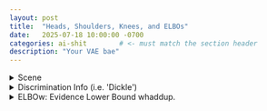 ```yaml
---
layout: post
title:  "Heads, Shoulders, Knees, and ELBOs"
date:   2025-07-18 10:00:00 -0700
categories: ai-shit        # <- must match the section header
description: "Your VAE bae"
---
```


<div class="flashcard">
  <details>
    <summary>Scene</summary>
    <div class="back">
      <p><b>Goal.</b> Maximize the likelihood of data $x$ under a parameterized family $p_\theta(x)=p(x\mid\theta)$. A simple and common choice for the noise model is Gaussian $\mathcal N(x\mid \mu,\sigma)$. When a prior over latents $z$ is used, the data likelihood is a marginal over $z$:</p>
      <p>\[
      p_\theta(x)=\int_{z} p_\theta(x,z)\,dz
      \]</p>

      <details class="dropdown-block">
        <summary>Ch-Chain-Chain</summary>
        <div class="content">
          <p>Rewrite the joint as likelihood $\times$ prior:</p>
          <p>\[
          p_\theta(x)=\int_{z} p_\theta(x\mid z)\,p_\theta(z)\,dz
          \]</p>
        </div>
      </details>

      <details class="dropdown-block">
        <summary>An unruly butt (i.e. intractable posterior)</summary>
        <div class="content">
          <p><b>The different parts of Bayes Rule that I always forget.</b></p>
          <ul>
            <li>Prior $p_\theta(z)$</li>
            <li>Evidence $p_\theta(x)$</li>
            <li>Likelihood $p_\theta(x\mid z)$</li>
            <li>Posterior $p_\theta(z\mid x)$</li>
          </ul>

          <p><b>Bayes' rule (general form)</b></p>
          <p>\[
          p_\theta(z \mid x)
          =
          \frac{p_\theta(x \mid z)\,p_\theta(z)}{p_\theta(x)}
          \]</p>
          <p>with the <b>evidence</b> (marginal likelihood)</p>
          <p>\[
          p_\theta(x)
          =
          \int p_\theta(x \mid z)\,p_\theta(z)\,dz
          \]</p>
        </div>
      </details>

      <details class="dropdown-block">
        <summary>The usual VAE choices</summary>
        <div class="content">
          <p>Vanilla VAE:</p>
          <p>\[
          p_\theta(z)=\mathcal{N}(z \mid 0,I),
          \qquad
          p_\theta(x \mid z)=\mathcal{N}\!\big(x \mid \mu_\theta(z),\,\Sigma_\theta(z)\big).
          \]</p>
          <p>Hence</p>
          <p>\[
          p_\theta(z \mid x)
          \;\propto\;
          \mathcal{N}\!\big(x \mid \mu_\theta(z),\,\Sigma_\theta(z)\big)\;
          \mathcal{N}(z \mid 0,I).
          \]</p>
          <ul>
            <li>If $\mu_\theta(\cdot)$ is <b>nonlinear</b>, this posterior is <b>not</b> Gaussian and the normalizer
              $\displaystyle p_\theta(x)=\int \mathcal{N}(x \mid \mu_\theta(z),\Sigma_\theta(z))\,\mathcal{N}(z \mid 0,I)\,dz$
              has no closed form ⇒ we approximate $p_\theta(z \mid x)$ by $q_\phi(z \mid x)$.</li>
          </ul>
        </div>
      </details>

      <details class="dropdown-block">
        <summary>Solution: "Amortized inference."</summary>
        <div class="content">
          <p>Computing $p_\theta(z\mid x)$ is expensive/intractable, so introduce an approximate posterior</p>
          <p>\[
          q_\phi(z\mid x)\approx p_\theta(z\mid x)
          \]</p>
          <p>with learnable real-valued parameters $\phi$. This "amortized inference" lets us infer $z$ from $x$ quickly once $q_\phi$ is trained.</p>
        </div>
      </details>

      <details class="dropdown-block">
        <summary>Probabilistic autoencoder view:</summary>
        <div class="content">
          <ul>
            <li><b>Probabilistic decoder $D_\theta$</b> computing $p_\theta(x\mid z)$</li>
            <li><b>Probabilistic encoder $E_\phi$</b> computing $q_\phi(z\mid x)$</li>
          </ul>
        </div>
      </details>
    </div>
  </details>
</div>

<div class="flashcard">
  <details>
    <summary>Discrimination Info (i.e. 'Dickle')</summary>
    <div class="back">
      <blockquote>'The damn thing ain't symmetric, so how the f*** can you call it a 'divergence'?!' -- Solomon Kullback</blockquote>

      <details class="dropdown-block">
        <summary>Scene</summary>
        <div class="content">
          <p>Let $p$ and $q$ be two probability laws on the same space $\mathcal X$.</p>
          <ul>
            <li><b>Absolute continuity requirement:</b> we need $q \ll p$, i.e., whenever $p(x)=0$ we must also have $q(x)=0$. If not, $D_{KL}(q\Vert p)=+\infty$.</li>
            <li>Expectations are written $\mathbb E_q[\cdot]$ when $X\sim q$.</li>
          </ul>
        </div>
      </details>

      <details class="dropdown-block">
        <summary>Defns</summary>
        <div class="content">
          <p><b>Discrete $\mathcal X$:</b></p>
          <p>\[
          D_{KL}(q\Vert p)
          =
          \sum_{x\in \mathcal X} q(x)\,\ln\!\frac{q(x)}{p(x)}
          \]</p>
          
          <p><b>Continuous $\mathcal X$ with densities $q(x),p(x)$:</b></p>
          <p>\[
          D_{KL}(q\Vert p)
          =
          \int_{\mathcal X} q(x)\,\ln\!\frac{q(x)}{p(x)}\,dx
          \]</p>
          
          <p>The base of the logarithm sets the <b>units</b>: natural log $\Rightarrow$ nats; base-2 log $\Rightarrow$ bits.</p>
          
          <p>Equivalently, with the <b>log-likelihood ratio</b></p>
          <p>\[
          \ell(x) \;:=\; \ln\!\frac{q(x)}{p(x)}
          \]</p>
          <p>we have</p>
          <p>\[
          D_{KL}(q\Vert p) \;=\; \mathbb E_q[\ell(X)] .
          \]</p>
        </div>
      </details>

      <details class="dropdown-block">
        <summary>'Expected Extra Surprise' the oxymoron of 1951</summary>
        <div class="content">
          <p>Define <b>entropy</b> and <b>cross-entropy</b>:</p>
          <p>\[
          H(q) \;:=\; -\mathbb E_q[\ln q(X)]
          \]</p>
          <p>\[
          H(q,p) \;:=\; -\mathbb E_q[\ln p(X)]
          \]</p>
          
          <p>Then</p>
          <p>\[
          D_{KL}(q\Vert p)
          =
          \mathbb E_q[\ln q(X)-\ln p(X)]
          =
          H(q,p) - H(q)
          \]</p>
          
          <p>This shows KL is the <b>excess code length</b>: the expected extra surprise when coding data drawn from $q$ using a code optimized for $p$ instead of the optimal one for $q$.</p>
        </div>
      </details>

      <details class="dropdown-block">
        <summary>Non-negativity (Gibbs/Jensen proof)</summary>
        <div class="content">
          <p>Start from the definition and rewrite with $-\ln$ (a convex function):</p>
          <p>\[
          D_{KL}(q\Vert p)
          =
          \mathbb E_q\!\left[-\ln\!\frac{p(X)}{q(X)}\right]
          \]</p>
          
          <p>Apply Jensen to the convex $-\ln(\cdot)$ with the random variable $Y:=\frac{p(X)}{q(X)}$:</p>
          <p>\[
          \mathbb E_q[-\ln Y] \;\ge\; -\ln\!\big(\mathbb E_q[Y]\big)
          \]</p>
          
          <p>But</p>
          <p>\[
          \mathbb E_q[Y]
          =
          \mathbb E_q\!\left[\frac{p(X)}{q(X)}\right]
          =
          \int q(x)\,\frac{p(x)}{q(x)}\,dx
          =
          \int p(x)\,dx
          =
          1
          \]</p>
          
          <p>Hence</p>
          <p>\[
          D_{KL}(q\Vert p)
          \;\ge\;
          -\ln 1
          =
          0
          \]</p>
          
          <p>Moreover, equality holds <b>iff</b> $Y$ is almost surely constant under $q$, i.e., $\frac{p(x)}{q(x)}=1$ for $q$-a.e. $x$, which means $p=q$ almost everywhere.</p>
          
          <p>So:</p>
          <p>\[
          D_{KL}(q\Vert p)\ge 0
          \quad\text{and}\quad
          D_{KL}(q\Vert p)=0 \iff p=q \text{ a.e.}
          \]</p>
        </div>
      </details>

      <details class="dropdown-block">
        <summary>What KL <b>ain't</b></summary>
        <div class="content">
          <ul>
            <li><b>symmetric:</b> generally $D_{KL}(q\Vert p)\ne D_{KL}(p\Vert q)$.</li>
            <li><b>a metric:</b> fails symmetry and triangle inequality.</li>
          </ul>
        </div>
      </details>

      <details class="dropdown-block">
        <summary>Useful identities and properties</summary>
        <div class="content">
          <ul>
            <li><b>Likelihood form:</b>
              \[
              D_{KL}(q\Vert p) = \mathbb E_q[\ln q] - \mathbb E_q[\ln p]
              \]</li>
            <li><b>Chain rule (decomposition):</b> for joint laws on $(X,Y)$,
              \[
              D_{KL}\!\big(q_{XY}\Vert p_{XY}\big)
              =
              D_{KL}\!\big(q_X\Vert p_X\big)
              +
              \mathbb E_{q_X}\!\left[D_{KL}\!\big(q_{Y\mid X}\Vert p_{Y\mid X}\big)\right]
              \]</li>
            <li><b>Relation to mutual information:</b>
              \[
              I(X;Y) \;=\; D_{KL}\!\big(p_{XY}\Vert p_X p_Y\big)
              \]</li>
          </ul>
        </div>
      </details>

      <details class="dropdown-block">
        <summary>En Ingles</summary>
        <div class="content">
          <ul>
            <li>$D_{KL}(q\Vert p)$ is the <b>expected log-ratio</b> of the two laws when the data are actually drawn from $q$.</li>
            <li>It measures how <b>inefficient</b> it is to pretend the world is $p$ when it is $q$: extra nats/bits per observation.</li>
            <li>It is zero if and only if the two laws match almost everywhere, and grows as the laws diverge—more heavily penalizing places where $q$ puts mass that $p$ does not.</li>
          </ul>
        </div>
      </details>
    </div>
  </details>
</div>

<div class="flashcard">
  <details>
    <summary>ELBOw: Evidence Lower Bound whaddup.</summary>
    <div class="back">
      <p><b>Notation recap.</b></p>
      <ul>
        <li>Prior $p_\theta(z)$</li>
        <li>Evidence $p_\theta(x)$</li>
        <li>Likelihood $p_\theta(x\mid z)$</li>
        <li>Joint $p_\theta(x,z)=p_\theta(x\mid z)\,p_\theta(z)$</li>
        <li>Posterior $p_\theta(z\mid x)$</li>
        <li>Variational posterior $q_\phi(z\mid x)$.</li>
      </ul>

      <details class="dropdown-block">
        <summary>Step 1 — Start from the evidence (marginal likelihood)</summary>
        <div class="content">
          <p>(NB: We <b>choose</b> to work with the log–evidence because $\ln(\cdot)$ is monotone and concave.)</p>
          <p>\[
          \ln p_\theta(x)
          = \ln \int p_\theta(x,z)\,dz
          \]</p>
          <p>Insert the identity $\displaystyle \frac{q_\phi(z\mid x)}{q_\phi(z\mid x)}=1$ inside the integral.</p>
          <p>\[
          \ln p_\theta(x)
          = \ln \int q_\phi(z\mid x)\,\frac{p_\theta(x,z)}{q_\phi(z\mid x)}\,dz
          \]</p>
        </div>
      </details>

      <details class="dropdown-block">
        <summary>Step 2 — Apply Jensen's inequality to $\ln(\cdot)$</summary>
        <div class="content">
          <p><b>Jensen (concave case).</b> If $\varphi$ is concave and $Y\ge 0$ is integrable under a distribution $q$,</p>
          <p>\[
          \varphi\!\big(\mathbb E_q[Y]\big) \;\ge\; \mathbb E_q[\varphi(Y)]
          \]</p>
          <p>Since $\ln(\cdot)$ is concave, take $\varphi=\ln$ and let</p>
          <p>\[
          Y(z) \;=\; \frac{p_\theta(x,z)}{q_\phi(z\mid x)}
          \]</p>
          <p>Then, because $\int q_\phi(z\mid x)\,Y(z)\,dz \;=\; \int p_\theta(x,z)\,dz \;=\; p_\theta(x)$,</p>
          <p>\[
          \ln p_\theta(x)
          \;=\;
          \ln \mathbb E_{q_\phi(z\mid x)}[Y(z)]
          \;\ge\;
          \mathbb E_{q_\phi(z\mid x)}\!\big[\ln Y(z)\big]
          \]</p>
          <p>i.e.,</p>
          <p>\[
          \ln p_\theta(x)
          \;\ge\;
          \mathbb E_{q_\phi(z\mid x)}\!\Big[\ln p_\theta(x,z) - \ln q_\phi(z\mid x)\Big]
          \]</p>
          <p>Define the <b>evidence lower bound</b> (ELBO) as the right-hand side.</p>
          <p>\[
          \operatorname{ELBO}(\theta,\phi; x)
          \;:=\;
          \mathbb{E}_{z\sim q_\phi(\cdot\mid x)}
          \!\left[
          \ln p_\theta(x,z) - \ln q_\phi(z\mid x)
          \right]
          \]</p>
          <p>Because of the inequality direction for concave $\ln$, ELBO is a <b>lower bound</b> on $\ln p_\theta(x)$.</p>
          <p>\[
          \ln p_\theta(x)
          \;\ge\;
          \mathbb{E}_{z\sim q_\phi(\cdot\mid x)}
          \!\left[
          \ln \frac{p_\theta(x,z)}{q_\phi(z\mid x)}
          \right]
          \]</p>
          <p>Thus $\operatorname{ELBO}(\theta,\phi; x)\le \ln p_\theta(x)$.</p>
        </div>
      </details>

      <details class="dropdown-block">
        <summary>Step 3 — Equivalent identity via a KL decomposition (pedantic algebra)</summary>
        <div class="content">
          <p>Begin with the KL divergence between $q_\phi(z\mid x)$ and the true posterior $p_\theta(z\mid x)$.</p>
          <p>\[
          D_{KL}\!\big(q_\phi(z\mid x)\,\Vert\,p_\theta(z\mid x)\big)
          =
          \mathbb{E}_{z\sim q_\phi(\cdot\mid x)}
          \!\left[
          \ln \frac{q_\phi(z\mid x)}{p_\theta(z\mid x)}
          \right]
          \]</p>
          <p>Use Bayes' rule
          $\displaystyle p_\theta(z\mid x)=\frac{p_\theta(x,z)}{p_\theta(x)}$.</p>
          <p>\[
          D_{KL}\!\big(q_\phi(z\mid x)\,\Vert\,p_\theta(z\mid x)\big)
          =
          \mathbb{E}_{z\sim q_\phi(\cdot\mid x)}
          \!\left[
          \ln \frac{q_\phi(z\mid x)\,p_\theta(x)}{p_\theta(x,z)}
          \right]
          \]</p>
          <p>Pull $\ln p_\theta(x)$ outside the expectation since it does not depend on $z$.</p>
          <p>\[
          D_{KL}\!\big(q_\phi(z\mid x)\,\Vert\,p_\theta(z\mid x)\big)
          =
          \ln p_\theta(x)
          +
          \mathbb{E}_{z\sim q_\phi(\cdot\mid x)}
          \!\left[
          \ln \frac{q_\phi(z\mid x)}{p_\theta(x,z)}
          \right]
          \]</p>
          <p>Rearrange to isolate $\ln p_\theta(x)$.</p>
          <p>\[
          \ln p_\theta(x)
          =
          \mathbb{E}_{z\sim q_\phi(\cdot\mid x)}
          \!\left[
          \ln p_\theta(x,z) - \ln q_\phi(z\mid x)
          \right]
          +
          D_{KL}\!\big(q_\phi(z\mid x)\,\Vert\,p_\theta(z\mid x)\big)
          \]</p>
          <p>Recognize the first term as the ELBO.</p>
          <p>\[
          \ln p_\theta(x)
          =
          \operatorname{ELBO}(\theta,\phi; x)
          +
          D_{KL}\!\big(q_\phi(z\mid x)\,\Vert\,p_\theta(z\mid x)\big)
          \]</p>
          <p>Since $D_{KL}\ge 0$, it follows that $\operatorname{ELBO}(\theta,\phi; x)\le \ln p_\theta(x)$.</p>
          <p>\[
          \forall x:\quad
          \operatorname{ELBO}(\theta,\phi; x)\ \le\ \ln p_\theta(x)
          \]</p>
          <p>Maximizing the ELBO therefore tightens the bound by reducing the KL gap.</p>
        </div>
      </details>
      <details class="dropdown-block">
        <summary>For those of you with the sharp eyes: Forward KL vs. Reverse KL (alt. Boxer-Briefs vs. Boxers)</summary>
        <div class="content">
          <h4>Some of you may have caught the $D_{KL}(Q\Vert P)$ in Step 3 (instead of $D_{KL}(P\Vert Q)$)</h4>
          <strong>(Others may have wanted the answers to the age-old debate about which underwear is best. This is not for you.)</strong>
          <ul>
            <li><b>KL is not symmetric.</b> $D_{KL}(P\Vert Q)\ne D_{KL}(Q\Vert P)$ except when $P=Q$. So we distinguish <b>forward KL</b> $D_{KL}(P\Vert Q)$ and <b>reverse KL</b> $D_{KL}(Q\Vert P)$.</li>
            <li><b>Why reverse KL in VI? (as you shall soon see)</b> Using forward KL would require being able to compute $p(Z\mid X)$ (the very thing we don't know); hence reverse KL is used in the standard derivation there.</li>
          </ul>
      
          <h4>Forward KL $D_{KL}(P\Vert Q)$</h4>
          <p>Forward KL is an expectation of the "penalty" $\log \frac{p(z)}{q(z)}$ under the <b>weighting function</b> $p(z)$:</p>
          <p>\[
          D_{KL}(P\Vert Q)
          =
          \sum_{z} p(z)\,\log \frac{p(z)}{q(z)}
          =
          \mathbb{E}_{p(z)}\!\left[\log \frac{p(z)}{q(z)}\right]
          \]</p>
          <ul>
            <li>Contribution is large wherever $p(Z)>0$ and $q(Z)$ is small, since $\displaystyle \lim_{q(z)\to 0}\log \frac{p(z)}{q(z)}\to \infty$ for $p(z)>0$.</li>
            <li>Minimizing forward KL therefore encourages <b>coverage</b>: ensure $q(z)>0$ wherever $p(z)>0$. This is called <b>zero-avoiding</b>.</li>
          </ul>
      
          <h4>Reverse KL $D_{KL}(Q\Vert P)$</h4>
          <p>Reverse KL swaps the roles:</p>
          <p>\[
          D_{KL}(Q\Vert P)
          =
          \sum_{z} q(z)\,\log \frac{q(z)}{p(z)}
          =
          \mathbb{E}_{q(z)}\!\left[\log \frac{q(z)}{p(z)}\right]
          \]</p>
          <ul>
            <li>To keep this finite, we must have $q(Z)=0$ wherever $p(Z)=0$; otherwise the denominator $p(Z)$ is zero and the term blows up. This is called <b>zero-forcing</b>.</li>
            <li>Minimizing reverse KL therefore encourages <b>squeezing</b> $Q$ to sit <b>under</b> $P$, often concentrating mass on the highest-probability regions rather than covering all modes.</li>
          </ul>
      
          <h4>Takeaways</h4>
          <ul>
            <li><b>Forward KL</b> tends to <b>stretch/cover</b> $P(Z)$ "like a tarp" (zero-avoiding).</li>
            <li><b>Reverse KL</b> tends to <b>squeeze/mode-seek</b> under $P(Z)$ (zero-forcing).</li>
          </ul>
          <p><b>NB:</b> with a mean-field $Q$ fit to a <b>multimodal</b> $P$, reverse KL can yield more <b>false negatives</b> (there is probability mass in $P(Z)$ where $Q(Z)$ puts none).</p>
        </div>
      </details>
      <details class="dropdown-block">
        <summary>Step 4 — Split the joint to expose the two VAE terms</summary>
        <div class="content">
          <p>We start from the ELBO definition obtained in Step 2:</p>
          <p>\[
          \operatorname{ELBO}(\theta,\phi;x)
          =\mathbb E_{q_\phi}\!\Big[\ln p_\theta(x,z) - \ln q_\phi(z\mid x)\Big]
          \]</p>
          <p>Now expand $p_\theta(x,z)$ using the chain rule:</p>
          <p>\[
          p_\theta(x,z) \;=\; p_\theta(x\mid z)\,p_\theta(z)
          \]</p>
          <p>Apply $\ln$ and split the sum:</p>
          <p>\[
          \ln p_\theta(x,z) \;=\; \ln p_\theta(x\mid z) + \ln p_\theta(z)
          \]</p>
          <p>Plug this into the ELBO and distribute the expectation:</p>
          <p>\[
          \operatorname{ELBO}
          =
          \underbrace{\mathbb E_{q_\phi}\!\big[\ln p_\theta(x\mid z)\big]}_{\text{expected reconstruction log-likelihood}}
          \;+\;
          \mathbb E_{q_\phi}\!\big[\ln p_\theta(z)\big]
          \;-\;
          \mathbb E_{q_\phi}\!\big[\ln q_\phi(z\mid x)\big]
          \]</p>
          <p>Recognize the <b>KL divergence to the prior</b>:</p>
          <p>\[
          D_{KL}\!\big(q_\phi(z\mid x)\,\Vert\,p_\theta(z)\big)
          =
          \mathbb E_{q_\phi}\!\big[\ln q_\phi(z\mid x) - \ln p_\theta(z)\big]
          \]</p>
          <p>Rearrange that identity:</p>
          <p>\[
          \mathbb E_{q_\phi}\!\big[\ln p_\theta(z)\big]
          -
          \mathbb E_{q_\phi}\!\big[\ln q_\phi(z\mid x)\big]
          =
          -\,D_{KL}\!\big(q_\phi(z\mid x)\,\Vert\,p_\theta(z)\big)
          \]</p>
          <p>Substitute back:</p>
          <p>\[
          \operatorname{ELBO}(\theta,\phi; x)
          =
          \mathbb{E}_{z\sim q_\phi(\cdot\mid x)}
          \!\left[
          \ln p_\theta(x\mid z)
          \right]
          -
          D_{KL}\!\big(q_\phi(z\mid x)\,\Vert\,p_\theta(z)\big)
          \]</p>
          <ul>
            <li>The first term is the <b>expected reconstruction log-likelihood</b>.</li>
            <li>The second term is a <b>regularizer</b> that pushes $q_\phi(z\mid x)$ toward the prior $p_\theta(z)$.</li>
          </ul>
        </div>
      </details>

      <details class="dropdown-block">
        <summary>Step 5 — Training objective</summary>
        <div class="content">
          <p>For a dataset $\{x^{(i)}\}_{i=1}^N$, optimize</p>
          <p>\[
          \max_{\theta,\phi}\;
          \sum_{i=1}^{N}
          \operatorname{ELBO}(\theta,\phi; x^{(i)})
          \qquad\Longleftrightarrow\qquad
          \min_{\theta,\phi}\;
          -\sum_{i=1}^{N}
          \operatorname{ELBO}(\theta,\phi; x^{(i)})
          \]</p>
          <p>This is differentiable and trained by backpropagation.</p>
        </div>
      </details>
    </div>
  </details>
</div>
